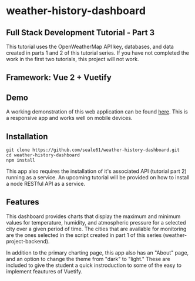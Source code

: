 # weather-history-dashboard
## Full Stack Development Tutorial - Part 3
This tutorial uses the OpenWeatherMap API key, databases, and data created in parts 1 and 2 of this tutorial series. If you have not completed the work in the first two tutorials, this project will not work.  

## Framework: Vue 2 + Vuetify
## Demo
A working demonstration of this web application can be found [here](https://weathertrend.sealeweb.com). This is a responsive app and works well on mobile devices.  

## Installation  
    git clone https://github.com/seale61/weather-history-dashboard.git
    cd weather-history-dashboard
    npm install

This app also requires the installation of it's associated API (tutorial part 2) running as a service. An upcoming tutorial will be provided on how to install a node RESTful API as a service.  

## Features  
This dashboard provides charts that display the maximum and minimum values for temperature, humidity, and atmospheric pressure for a selected city over a given period of time. The cities that are available for monitoring are the ones selected in the script created in part 1 of this series (weather-project-backend).  

In addition to the primary charting page, this app also has an "About" page, and an option to change the theme from "dark" to "light." These are included to give the student a quick instroduction to some of the easy to implement feautures of Vuetify.
